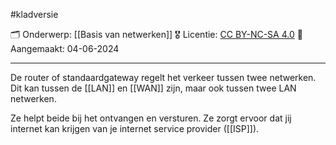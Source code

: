 #kladversie

🗂️ Onderwerp: [[Basis van netwerken]]
🎖️ Licentie: [CC BY-NC-SA 4.0](https://creativecommons.org/licenses/by-nc-sa/4.0/)
📅 Aangemaakt: 04-06-2024

---
De router of standaardgateway regelt het verkeer tussen twee netwerken. Dit kan tussen de [[LAN]] en [[WAN]] zijn, maar ook tussen twee LAN netwerken. 

Ze helpt beide bij het ontvangen en versturen. Ze zorgt ervoor dat jij internet kan krijgen van je internet service provider ([[ISP]]).



